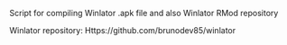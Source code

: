 Script for compiling Winlator .apk file and also Winlator RMod repository

Winlator repository: Https://github.com/brunodev85/winlator